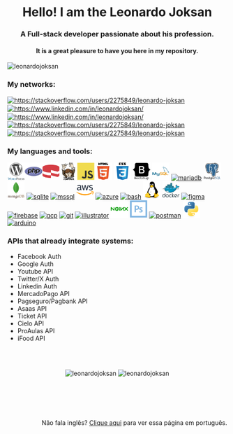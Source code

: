 <h1 align="center">Hello! I am the Leonardo Joksan</h1>
<h3 align="center">A Full-stack developer passionate about his profession.</h3>
<h4 align="center">It is a great pleasure to have you here in my repository.</h4>

<p align="left"> <img src="https://komarev.com/ghpvc/?username=leonardojoksan&label=Profile%20views&color=0e75b6&style=flat-square" alt="leonardojoksan" /> </p>

<h3 align="left">My networks:</h3>
<p align="left"> <a href="https://wa.me/+5511970180924" target="blank"><img align="center" src="https://raw.githubusercontent.com/rahuldkjain/github-profile-readme-generator/master/src/images/icons/Social/whatsapp.svg" alt="https://stackoverflow.com/users/2275849/leonardo-joksan" height="30" width="40" /></a><a href="https://www.linkedin.com/in/leonardojoksan/" target="blank"><img align="center" src="https://raw.githubusercontent.com/rahuldkjain/github-profile-readme-generator/master/src/images/icons/Social/linked-in-alt.svg" alt="https://www.linkedin.com/in/leonardojoksan/" height="30" width="40" /></a><a href="https://www.facebook.com/LeoJoksan" target="blank"><img align="center" src="https://raw.githubusercontent.com/rahuldkjain/github-profile-readme-generator/master/src/images/icons/Social/facebook.svg" alt="https://www.linkedin.com/in/leonardojoksan/" height="30" width="40" /></a><a href="https://stackoverflow.com/users/2275849/leonardo-joksan" target="blank"><img align="center" src="https://raw.githubusercontent.com/rahuldkjain/github-profile-readme-generator/master/src/images/icons/Social/stack-overflow.svg" alt="https://stackoverflow.com/users/2275849/leonardo-joksan" height="30" width="40" /></a><a href="https://join.skype.com/invite/GkXAm3Qw7Mgf" target="blank"><img align="center" src="https://raw.githubusercontent.com/rahuldkjain/github-profile-readme-generator/master/src/images/icons/Social/skype.svg" alt="https://stackoverflow.com/users/2275849/leonardo-joksan" height="30" width="40" /></a>    </p>

<h3 align="left">My languages and tools:</h3>
<p align="left"> 
    <a href=https://br.wordpress.org/ rel=noreferrer target=_blank><img alt=php height=40 src=https://raw.githubusercontent.com/devicons/devicon/master/icons/wordpress/wordpress-original.svg width=40></a><a href=https://www.php.net rel=noreferrer target=_blank><img alt=php height=40 src=https://raw.githubusercontent.com/devicons/devicon/master/icons/php/php-original.svg width=40></a><a href=https://cakephp.org/ rel=noreferrer target=_blank><img alt=php height=40 src=https://raw.githubusercontent.com/devicons/devicon/master/icons/cakephp/cakephp-original.svg width=40></a><a href=https://getcomposer.org/ rel=noreferrer target=_blank><img alt=php height=40 src=https://raw.githubusercontent.com/devicons/devicon/master/icons/composer/composer-original.svg width=40></a><a href=https://developer.mozilla.org/en-US/docs/Web/JavaScript rel=noreferrer target=_blank><img alt=javascript height=40 src=https://raw.githubusercontent.com/devicons/devicon/master/icons/javascript/javascript-original.svg width=40></a><a href=https://www.w3.org/html/ rel=noreferrer target=_blank><img alt=html5 height=40 src=https://raw.githubusercontent.com/devicons/devicon/master/icons/html5/html5-original-wordmark.svg width=40></a>    <a href=https://www.w3schools.com/css/ rel=noreferrer target=_blank><img alt=css3 height=40 src=https://raw.githubusercontent.com/devicons/devicon/master/icons/css3/css3-original-wordmark.svg width=40></a>    <a href=https://getbootstrap.com rel=noreferrer target=_blank><img alt=bootstrap height=40 src=https://raw.githubusercontent.com/devicons/devicon/master/icons/bootstrap/bootstrap-plain-wordmark.svg width=40></a>    <a href=https://www.mysql.com/ rel=noreferrer target=_blank><img alt=mysql height=40 src=https://raw.githubusercontent.com/devicons/devicon/master/icons/mysql/mysql-original-wordmark.svg width=40></a>    <a href=https://mariadb.org/ rel=noreferrer target=_blank><img alt=mariadb height=40 src=https://www.vectorlogo.zone/logos/mariadb/mariadb-icon.svg width=40></a>    <a href=https://www.postgresql.org rel=noreferrer target=_blank><img alt=postgresql height=40 src=https://raw.githubusercontent.com/devicons/devicon/master/icons/postgresql/postgresql-original-wordmark.svg width=40></a>    <a href=https://www.mongodb.com/ rel=noreferrer target=_blank><img alt=mongodb height=40 src=https://raw.githubusercontent.com/devicons/devicon/master/icons/mongodb/mongodb-original-wordmark.svg width=40></a>    <a href=https://www.sqlite.org/ rel=noreferrer target=_blank><img alt=sqlite height=40 src=https://www.vectorlogo.zone/logos/sqlite/sqlite-icon.svg width=40></a>    <a href=https://www.microsoft.com/en-us/sql-server rel=noreferrer target=_blank><img alt=mssql height=40 src=https://www.svgrepo.com/show/303229/microsoft-sql-server-logo.svg width=40></a>    <a href=https://aws.amazon.com rel=noreferrer target=_blank><img alt=aws height=40 src=https://raw.githubusercontent.com/devicons/devicon/master/icons/amazonwebservices/amazonwebservices-original-wordmark.svg width=40></a>    <a href=https://azure.microsoft.com/en-in/ rel=noreferrer target=_blank><img alt=azure height=40 src=https://www.vectorlogo.zone/logos/microsoft_azure/microsoft_azure-icon.svg width=40></a>    <a href=https://www.gnu.org/software/bash/ rel=noreferrer target=_blank><img alt=bash height=40 src=https://www.vectorlogo.zone/logos/gnu_bash/gnu_bash-icon.svg width=40></a>    <a href=https://www.linux.org/ rel=noreferrer target=_blank><img alt=linux height=40 src=https://raw.githubusercontent.com/devicons/devicon/master/icons/linux/linux-original.svg width=40></a>    <a href=https://www.docker.com/ rel=noreferrer target=_blank><img alt=docker height=40 src=https://raw.githubusercontent.com/devicons/devicon/master/icons/docker/docker-original-wordmark.svg width=40></a>    <a href=https://www.figma.com/ rel=noreferrer target=_blank><img alt=figma height=40 src=https://www.vectorlogo.zone/logos/figma/figma-icon.svg width=40></a>    <a href=https://firebase.google.com/ rel=noreferrer target=_blank><img alt=firebase height=40 src=https://www.vectorlogo.zone/logos/firebase/firebase-icon.svg width=40></a>    <a href=https://cloud.google.com rel=noreferrer target=_blank><img alt=gcp height=40 src=https://www.vectorlogo.zone/logos/google_cloud/google_cloud-icon.svg width=40></a>    <a href=https://git-scm.com/ rel=noreferrer target=_blank><img alt=git height=40 src=https://www.vectorlogo.zone/logos/git-scm/git-scm-icon.svg width=40></a>    <a href=https://www.adobe.com/in/products/illustrator.html rel=noreferrer target=_blank><img alt=illustrator height=40 src=https://www.vectorlogo.zone/logos/adobe_illustrator/adobe_illustrator-icon.svg width=40></a>    <a href=https://www.nginx.com rel=noreferrer target=_blank><img alt=nginx height=40 src=https://raw.githubusercontent.com/devicons/devicon/master/icons/nginx/nginx-original.svg width=40></a>    <a href=https://www.photoshop.com/en rel=noreferrer target=_blank><img alt=photoshop height=40 src=https://raw.githubusercontent.com/devicons/devicon/master/icons/photoshop/photoshop-line.svg width=40></a>    <a href=https://postman.com rel=noreferrer target=_blank><img alt=postman height=40 src=https://www.vectorlogo.zone/logos/getpostman/getpostman-icon.svg width=40></a>    <a href=https://www.python.org rel=noreferrer target=_blank><img alt=python height=40 src=https://raw.githubusercontent.com/devicons/devicon/master/icons/python/python-original.svg width=40></a>    <a href=https://www.arduino.cc/ rel=noreferrer target=_blank><img alt=arduino height=40 src=https://cdn.worldvectorlogo.com/logos/arduino-1.svg width=40></a>
</p>
<h3 align="left">APIs that already integrate systems:</h3>
<p align="left">
    <ul>
        <li>Facebook Auth</li>
        <li>Google Auth</li>
        <li>Youtube API</li>
        <li>Twitter/X Auth</li>
        <li>Linkedin Auth</li>
        <li>MercadoPago API</li>
        <li>Pagseguro/Pagbank API</li>
        <li>Asaas API</li>
        <li>Ticket API</li>
        <li>Cielo API</li>
        <li>ProAulas API</li>
        <li>iFood API</li>
    </ul>
</p>
<br><br>
<p align="center"><img align="center" src="https://github-readme-stats.vercel.app/api?username=leonardojoksan&show_icons=true&locale=en" alt="leonardojoksan" />  <img align="center" src="https://github-readme-streak-stats.herokuapp.com/?user=leonardojoksan&locale=en" alt="leonardojoksan" /></p>

<br><br><br><br>
<p align="right">Não fala inglês? <a href=https://github.com/LeonardoJoksan rel=noreferrer target=_blank>Clique aqui</a> para ver essa página em português.</p>
<br><br><br><br>

